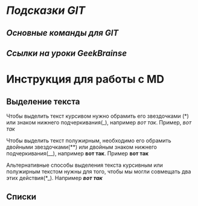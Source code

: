 # __*Подсказки GIT*__

## *Основные команды для GIT*

## *Ссылки на уроки GeekBrainse*

# Инструкция для работы с  MD

## Выделение текста

Чтобы выделить текст курсивом нужно обрамить его звездочками (*) или знаком нижнего подчеркивания(_), например _вот так_. Пример, *вот так*

Чтобы выделить текст полужирным, необходимо его обрамить двойными звездочками(**) или двойным знаком нижнего подчеркивания(__), например __вот так__. Пример **вот так**

Альтернативные способы выделения текста курсивным или полужирным текстом нужны для того, чтобы мы могли совмещать два этих действия(*_).
Например *__вот так__*

## Списки